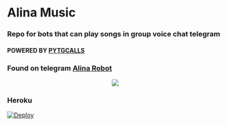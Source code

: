 <h1 align="centre">Alina Music</h1>

### Repo for bots that can play songs in group voice chat telegram
#### POWERED BY [PYTGCALLS](https://github.com/pytgcalls/pytgcalls)
### Found on telegram [Alina Robot](https://t.me/AlinaexRobot)

<p align="center">
  <img src="https://telegra.ph/file/3c80143bf008d5916fc32.jpg">
</p>

### Heroku

[![Deploy](https://www.herokucdn.com/deploy/button.svg)](https://heroku.com/deploy?template=https://github.com/riz-ex/Alina-Music)
